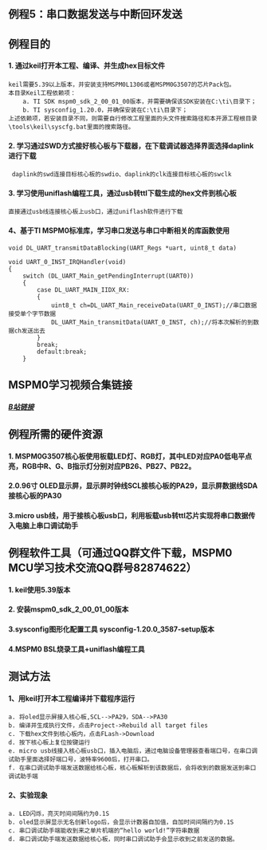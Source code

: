 ## 例程5：串口数据发送与中断回环发送

## 例程目的
#### 1. 通过keil打开本工程、编译、并生成hex目标文件

```
keil需要5.39以上版本，并安装支持MSPM0L1306或者MSPM0G3507的芯片Pack包。  
本目录Keil工程依赖项：  
	a. TI SDK mspm0_sdk_2_00_01_00版本，并需要确保该SDK安装在C:\ti\目录下；  
	b. TI sysconfig_1.20.0，并确保安装在C:\ti\目录下；  
上述依赖项，若安装目录不同，则需要自行修改工程里面的头文件搜索路径和本开源工程根目录\tools\keil\syscfg.bat里面的搜索路径。  
```

#### 2. 学习通过SWD方式接好核心板与下载器，在下载调试器选择界面选择daplink进行下载

```
 daplink的swd连接目标核心板的swdio、daplink的clk连接目标核心板的swclk
```

#### 3. 学习使用uniflash编程工具，通过usb转ttl下载生成的hex文件到核心板
	直接通过usb线连接核心板上usb口，通过uniflash软件进行下载

#### 4、基于TI MSPM0标准库，学习串口发送与串口中断相关的库函数使用

```
void DL_UART_transmitDataBlocking(UART_Regs *uart, uint8_t data)

void UART_0_INST_IRQHandler(void)
{
	switch (DL_UART_Main_getPendingInterrupt(UART0)) 
	{
		case DL_UART_MAIN_IIDX_RX:
		{
			uint8_t ch=DL_UART_Main_receiveData(UART_0_INST);//串口数据接受单个字节数据
			DL_UART_Main_transmitData(UART_0_INST, ch);//将本次解析的到数据ch发送出去
		}
		break;
		default:break;
	}

```



## MSPM0学习视频合集链接

##### [B站链接](https://www.bilibili.com/video/BV1Ei421Q7n9/)



## 例程所需的硬件资源
#### 1. MSPM0G3507核心板使用板载LED灯、RGB灯，其中LED对应PA0低电平点亮，RGB中R、G、B指示灯分别对应PB26、PB27、PB22。

#### 2.0.96寸 OLED显示屏，显示屏时钟线SCL接核心板的PA29，显示屏数据线SDA接核心板的PA30

#### 3.micro usb线，用于接核心板usb口，利用板载usb转ttl芯片实现将串口数据传入电脑上串口调试助手



## 例程软件工具（可通过QQ群文件下载，MSPM0 MCU学习技术交流QQ群号82874622）
#### 1. keil使用5.39版本
#### 2. 安装mspm0_sdk_2_00_01_00版本

#### 3.sysconfig图形化配置工具 sysconfig-1.20.0_3587-setup版本

#### 4.MSPM0 BSL烧录工具+uniflash编程工具



## 测试方法
#### 1、用keil打开本工程编译并下载程序运行
    a. 将oled显示屏接入核心板,SCL-->PA29，SDA-->PA30
    b. 编译并生成执行文件，点击Project->Rebuild all target files  
    c. 下载hex文件到核心板内，点击FLash->Download
    d. 按下核心板上复位按键运行
    e. micro usb线接入核心板usb口，插入电脑后，通过电脑设备管理器查看端口号，在串口调试助手里面选择好端口号，波特率9600后，打开串口。
    f. 在串口调试助手端发送数据给核心板，核心板解析到该数据后，会将收到的数据发送到串口调试助手端
#### 2、实验现象

```
a. LED闪烁，亮灭时间间隔约为0.1S
b. oled显示屏显示无名创新logo后，会显示计数器自加值，自加时间间隔约为0.1S
c. 串口调试助手端能收到来之单片机端的“hello world!”字符串数据
d. 串口调试助手端发送数据给核心板，同时串口调试助手会显示收到之前发送的数据。
```

